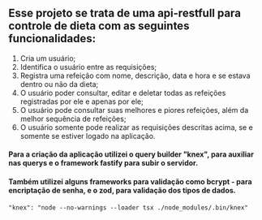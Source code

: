## Esse projeto se trata de uma api-restfull para controle de dieta com as seguintes funcionalidades:

1. Cria um usuário;
2. Identifica o usuário entre as requisições;
3. Registra uma refeição com nome, descrição, data e hora e se estava dentro ou não da dieta;
4. O usuário poder consultar, editar e deletar todas as refeições registradas por ele e apenas por ele;
5. O usuário pode consultar suas melhores e piores refeições, além da melhor sequência de refeições;
6. O usuário somente pode realizar as requisições descritas acima, se e somente se estiver logado na aplicação.

#### Para a criação da aplicação utilizei o query builder "knex", para auxiliar nas querys e o framework fastify para subir o servidor.
#### Também utilizei alguns frameworks para validação como bcrypt - para encriptação de senha, e o zod, para validação dos tipos de dados.


    "knex": "node --no-warnings --loader tsx ./node_modules/.bin/knex"
